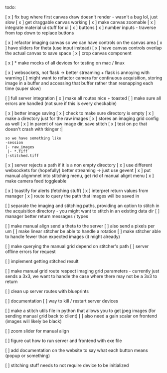 todo:

[ x ] fix bug where first canvas draw doesn't render
    - wasn't a bug lol, just slow
[ x ] get draggable canvas working
[ x ] make canvas zoomable
[ x ] integrate material ui stuff for ui
    [ x ] buttons
    [ x ] number inputs
    - traverse from top down to replace buttons

[ x ] refactor imaging canvas so we can have controls on the canvas area
[ x ] have sliders for theta (use input instead)
[ x ] have canvas controls overlap the actual canvas to save space
[ x ] crop canvas component


[ x ] * make mocks of all devices for testing on mac / linux

[ x ] websockets, not flask -> better streaming + flask is annoying with warning
    [ ] might want to refactor camera for continuous acquisition, storing image in a buffer and 
        accessing that buffer rather than resnapping each time (super slow)

[ ] full server integration
    [ x ] make all routes nice + toasted
    [ ] make sure all errors are handled (not sure if this is every checkable)

[ x ] better image saving
    [ x ] check to make sure directory is empty
    [ x ] make a directory just for the raw images
        [ x ] stores an imaging grid config as well
    [ x ] in parent of raw image dir, save stitch
    [ x ] test on pc that doesn't crash with tkinger :|

    so we have something like 
    -session
    |- raw_images
     |- *.Tiff
    |-stitched.tiff

[ x ] server rejects a path if it is a non empty directory
[ x ] use different websockets for (hopefully) better streaming -> just use gevent
[ x ] put manual alignmnet into stitching menu, get rid of manual alignt menu
[ x ] make camera feed toggleable

[ x ] toastify for alerts (fetching stuff)
[ x ] interpret return values from manager
[ x ] route to query the path that images will be saved in

[ ] separate the imaging and stitching paths, providing an option to stitch in the acquisition directory
    - you might want to stitch in an existing data dir
[ ] manager better return messages / types



[ ] make manual align send a theta to the server
[ ] also send a pixels per um
[ ] make linear stitcher be able to handle a rotation
[ ] make stitcher able to handle fewer than expected images (it might already)

[ ] make querying the manual grid depend on stitcher's path
[ ] server offline errors for request

[ ] implement getting stitched result

[ ] make manual grid route respect imaging grid parameters
    - currently just sends a 3x3, we want to handle the case where there may not be a 3x3 to return

[ ] clean up server routes with blueprints

[ ] documentation
[ ] way to kill / restart server devices

[ ] make a stitch utils file in python that allows you to get jpeg images (for sending manual grid back to client)
    [ ] also need a gain scalar on frontend (images will likely be black)


[ ] zoom slider for manual align

[ ] figure out how to run server and frontend with exe file


[ ] add documentation on the website to say what each button means (popup or something)


[ ] stitching stuff needs to not require device to be initialized


